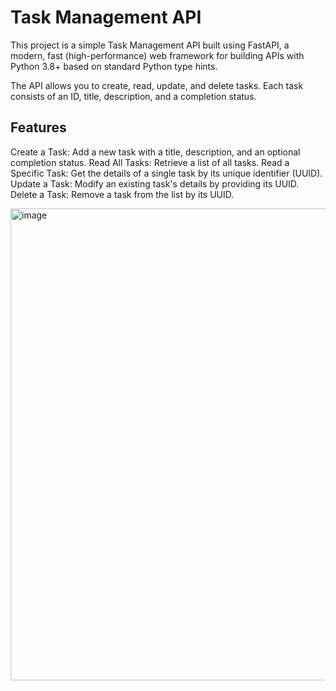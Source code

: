 # Task Management API

This project is a simple Task Management API built using FastAPI, a modern, fast (high-performance) web framework for building APIs with Python 3.8+ based on standard Python type hints.

The API allows you to create, read, update, and delete tasks. Each task consists of an ID, title, description, and a completion status.

## Features
Create a Task: Add a new task with a title, description, and an optional completion status.
Read All Tasks: Retrieve a list of all tasks.
Read a Specific Task: Get the details of a single task by its unique identifier (UUID).
Update a Task: Modify an existing task's details by providing its UUID.
Delete a Task: Remove a task from the list by its UUID.

<img width="755" alt="image" src="https://github.com/user-attachments/assets/b81210b6-c023-453f-87be-d931b7e72144">
